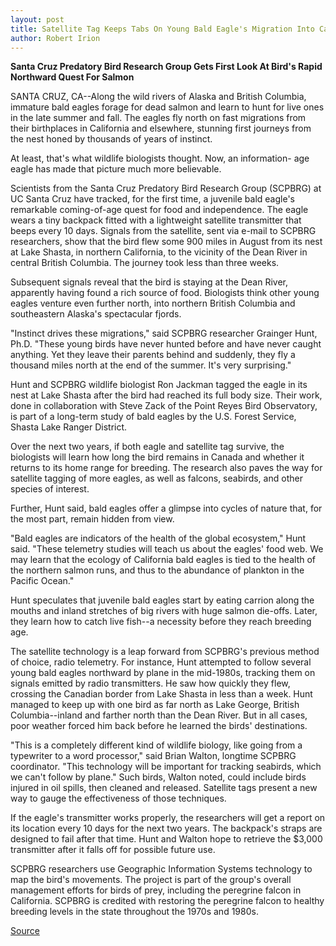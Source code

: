 ```yaml
---
layout: post
title: Satellite Tag Keeps Tabs On Young Bald Eagle's Migration Into Canada
author: Robert Irion
---
```


**Santa Cruz Predatory Bird Research Group Gets First Look At Bird's Rapid Northward Quest For Salmon**

SANTA CRUZ, CA--Along the wild rivers of Alaska and British Columbia,  immature bald eagles forage for dead salmon and learn to hunt for live ones  in the late summer and fall. The eagles fly north on fast migrations from  their birthplaces in California and elsewhere, stunning first journeys from  the nest honed by thousands of years of instinct.

At least, that's what wildlife biologists thought. Now, an information- age eagle has made that picture much more believable.

Scientists from the Santa Cruz Predatory Bird Research Group  (SCPBRG) at UC Santa Cruz have tracked, for the first time, a juvenile bald  eagle's remarkable coming-of-age quest for food and independence. The  eagle wears a tiny backpack fitted with a lightweight satellite transmitter  that beeps every 10 days. Signals from the satellite, sent via e-mail to  SCPBRG researchers, show that the bird flew some 900 miles in August  from its nest at Lake Shasta, in northern California, to the vicinity of the  Dean River in central British Columbia. The journey took less than three  weeks.

Subsequent signals reveal that the bird is staying at the Dean River,  apparently having found a rich source of food. Biologists think other young  eagles venture even further north, into northern British Columbia and  southeastern Alaska's spectacular fjords.

"Instinct drives these migrations," said SCPBRG researcher Grainger  Hunt, Ph.D. "These young birds have never hunted before and have never  caught anything. Yet they leave their parents behind and suddenly, they fly a  thousand miles north at the end of the summer. It's very surprising."

Hunt and SCPBRG wildlife biologist Ron Jackman tagged the eagle in  its nest at Lake Shasta after the bird had reached its full body size. Their  work, done in collaboration with Steve Zack of the Point Reyes Bird  Observatory, is part of a long-term study of bald eagles by the U.S. Forest  Service, Shasta Lake Ranger District.

Over the next two years, if both eagle and satellite tag survive, the  biologists will learn how long the bird remains in Canada and whether it  returns to its home range for breeding. The research also paves the way for  satellite tagging of more eagles, as well as falcons, seabirds, and other  species of interest.

Further, Hunt said, bald eagles offer a glimpse into cycles of nature  that, for the most part, remain hidden from view.

"Bald eagles are indicators of the health of the global ecosystem,"  Hunt said. "These telemetry studies will teach us about the eagles' food web.  We may learn that the ecology of California bald eagles is tied to the health  of the northern salmon runs, and thus to the abundance of plankton in the  Pacific Ocean."

Hunt speculates that juvenile bald eagles start by eating carrion along  the mouths and inland stretches of big rivers with huge salmon die-offs.  Later, they learn how to catch live fish--a necessity before they reach  breeding age.

The satellite technology is a leap forward from SCPBRG's previous  method of choice, radio telemetry. For instance, Hunt attempted to follow  several young bald eagles northward by plane in the mid-1980s, tracking  them on signals emitted by radio transmitters. He saw how quickly they  flew, crossing the Canadian border from Lake Shasta in less than a week.  Hunt managed to keep up with one bird as far north as Lake George, British  Columbia--inland and farther north than the Dean River. But in all cases,  poor weather forced him back before he learned the birds' destinations.

"This is a completely different kind of wildlife biology, like going  from a typewriter to a word processor," said Brian Walton, longtime SCPBRG  coordinator. "This technology will be important for tracking seabirds, which  we can't follow by plane." Such birds, Walton noted, could include birds  injured in oil spills, then cleaned and released. Satellite tags present a new  way to gauge the effectiveness of those techniques.

If the eagle's transmitter works properly, the researchers will get a  report on its location every 10 days for the next two years. The backpack's  straps are designed to fail after that time. Hunt and Walton hope to retrieve  the $3,000 transmitter after it falls off for possible future use.

SCPBRG researchers use Geographic Information Systems technology  to map the bird's movements. The project is part of the group's overall  management efforts for birds of prey, including the peregrine falcon in  California. SCPBRG is credited with restoring the peregrine falcon to  healthy breeding levels in the state throughout the 1970s and 1980s.

[Source](http://www1.ucsc.edu/news_events/press_releases/archive/97-98/10-97/100297-Satellite_tag_track.html "Permalink to 100297-Satellite_tag_track")
